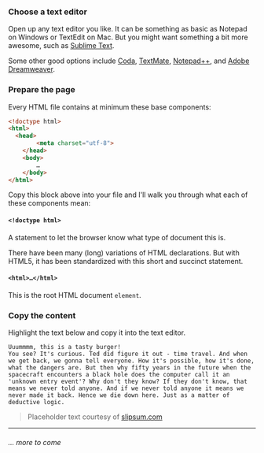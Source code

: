 ### Choose a text editor

Open up any text editor you like. It can be something as basic as Notepad on Windows or TextEdit on Mac. But you might want something a bit more awesome, such as [Sublime Text](http://www.sublimetext.com/).

Some other good options include [Coda](http://panic.com/coda/), [TextMate](http://macromates.com/), [Notepad++](http://notepad-plus-plus.org/), and [Adobe Dreamweaver](http://www.adobe.com/ca/products/dreamweaver.html).


### Prepare the page

Every HTML file contains at minimum these base components:

```html
<!doctype html>
<html>
  <head>
		<meta charset="utf-8">
	</head>
	<body>
		…
	</body>
</html>
```

Copy this block above into your file and I'll walk you through what each of these components mean:

#### `<!doctype html>`

A statement to let the browser know what type of document this is.

There have been many (long) variations of HTML declarations. But with HTML5, it has been standardized with this short and succinct statement.

#### `<html>…</html>`

This is the root HTML document `element`.

### Copy the content

Highlight the text below and copy it into the text editor.

```
Uuummmm, this is a tasty burger!
You see? It's curious. Ted did figure it out - time travel. And when we get back, we gonna tell everyone. How it's possible, how it's done, what the dangers are. But then why fifty years in the future when the spacecraft encounters a black hole does the computer call it an 'unknown entry event'? Why don't they know? If they don't know, that means we never told anyone. And if we never told anyone it means we never made it back. Hence we die down here. Just as a matter of deductive logic.
```

> Placeholder text courtesy of [slipsum.com](http://slipsum.com/lite/)


----

###### … more to come
